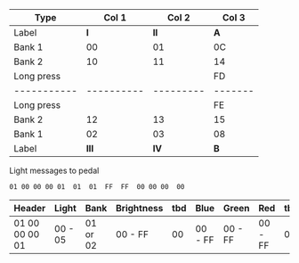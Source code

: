 


 
    
Type       |  Col 1   |  Col 2  | Col  3
-----------|----------|---------|-------
Label      |  **I**       |   **II**    |     **A**
Bank 1     |  00      |   01    |     0C
Bank 2     |  10      |   11    |     14   
Long press |          |         |     FD  
-----------|----------|---------|-------
Long press |          |         |     FE   
Bank 2     |  12      |   13    |     15   
Bank 1     |  02      |   03    |     08   
Label      |  **III**     |  **IV**    |     **B**   

    

Light messages to pedal

```
01 00 00 00 01  01  01  FF  FF  00 00 00  00
```

Header          |  Light   |  Bank      | Brightness |  tbd | Blue    | Green   | Red     | tbd
----------------|----------|------------|------------|------|---------|---------|---------|----
01 00 00 00 01  |  00 - 05 |   01 or 02 | 00 - FF    | 00   | 00 - FF | 00 - FF | 00 - FF | 00
